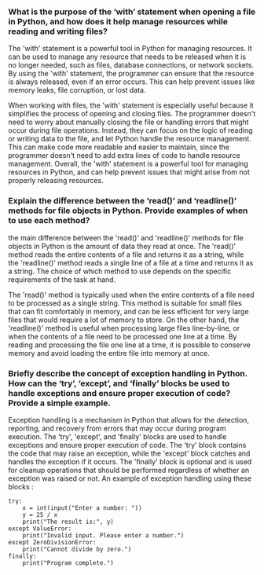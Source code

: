 ### What is the purpose of the ‘with’ statement when opening a file in Python, and how does it help manage resources while reading and writing files?
The 'with' statement is a powerful tool in Python for managing resources. It can be used to manage any resource that needs to be released when it is no longer needed, such as files, database connections, or network sockets. By using the 'with' statement, the programmer can ensure that the resource is always released, even if an error occurs. This can help prevent issues like memory leaks, file corruption, or lost data.

When working with files, the 'with' statement is especially useful because it simplifies the process of opening and closing files. The programmer doesn't need to worry about manually closing the file or handling errors that might occur during file operations. Instead, they can focus on the logic of reading or writing data to the file, and let Python handle the resource management. This can make code more readable and easier to maintain, since the programmer doesn't need to add extra lines of code to handle resource management. Overall, the 'with' statement is a powerful tool for managing resources in Python, and can help prevent issues that might arise from not properly releasing resources.

### Explain the difference between the ‘read()’ and ‘readline()’ methods for file objects in Python. Provide examples of when to use each method?
the main difference between the 'read()' and 'readline()' methods for file objects in Python is the amount of data they read at once. The 'read()' method reads the entire contents of a file and returns it as a string, while the 'readline()' method reads a single line of a file at a time and returns it as a string. The choice of which method to use depends on the specific requirements of the task at hand.

The 'read()' method is typically used when the entire contents of a file need to be processed as a single string. This method is suitable for small files that can fit comfortably in memory, and can be less efficient for very large files that would require a lot of memory to store. On the other hand, the 'readline()' method is useful when processing large files line-by-line, or when the contents of a file need to be processed one line at a time. By reading and processing the file one line at a time, it is possible to conserve memory and avoid loading the entire file into memory at once.

### Briefly describe the concept of exception handling in Python. How can the ‘try’, ‘except’, and ‘finally’ blocks be used to handle exceptions and ensure proper execution of code? Provide a simple example.

Exception handling is a mechanism in Python that allows for the detection, reporting, and recovery from errors that may occur during program execution. The 'try', 'except', and 'finally' blocks are used to handle exceptions and ensure proper execution of code. The 'try' block contains the code that may raise an exception, while the 'except' block catches and handles the exception if it occurs. The 'finally' block is optional and is used for cleanup operations that should be performed regardless of whether an exception was raised or not. An example of exception handling using these blocks :
```
try:
    x = int(input("Enter a number: "))
    y = 25 / x
    print("The result is:", y)
except ValueError:
    print("Invalid input. Please enter a number.")
except ZeroDivisionError:
    print("Cannot divide by zero.")
finally:
    print("Program complete.")
```
